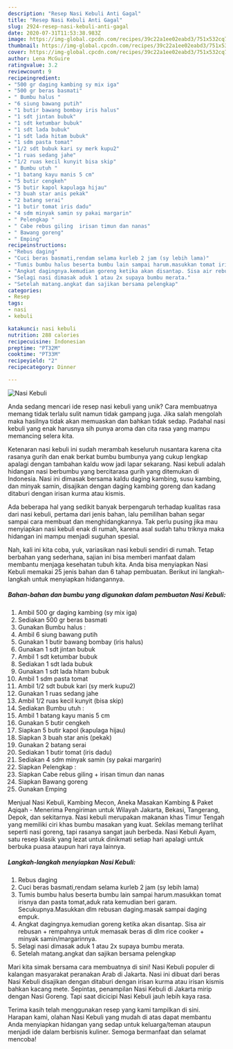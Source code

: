 ```yaml
---
description: "Resep Nasi Kebuli Anti Gagal"
title: "Resep Nasi Kebuli Anti Gagal"
slug: 2924-resep-nasi-kebuli-anti-gagal
date: 2020-07-31T11:53:38.983Z
image: https://img-global.cpcdn.com/recipes/39c22a1ee02eabd3/751x532cq70/nasi-kebuli-foto-resep-utama.jpg
thumbnail: https://img-global.cpcdn.com/recipes/39c22a1ee02eabd3/751x532cq70/nasi-kebuli-foto-resep-utama.jpg
cover: https://img-global.cpcdn.com/recipes/39c22a1ee02eabd3/751x532cq70/nasi-kebuli-foto-resep-utama.jpg
author: Lena McGuire
ratingvalue: 3.2
reviewcount: 9
recipeingredient:
- "500 gr daging kambing sy mix iga"
- "500 gr beras basmati"
- " Bumbu halus "
- "6 siung bawang putih"
- "1 butir bawang bombay iris halus"
- "1 sdt jintan bubuk"
- "1 sdt ketumbar bubuk"
- "1 sdt lada bubuk"
- "1 sdt lada hitam bubuk"
- "1 sdm pasta tomat"
- "1/2 sdt bubuk kari sy merk kupu2"
- "1 ruas sedang jahe"
- "1/2 ruas kecil kunyit bisa skip"
- " Bumbu utuh "
- "1 batang kayu manis 5 cm"
- "5 butir cengkeh"
- "5 butir kapol kapulaga hijau"
- "3 buah star anis pekak"
- "2 batang serai"
- "1 butir tomat iris dadu"
- "4 sdm minyak samin sy pakai margarin"
- " Pelengkap "
- " Cabe rebus giling  irisan timun dan nanas"
- " Bawang goreng"
- " Emping"
recipeinstructions:
- "Rebus daging"
- "Cuci beras basmati,rendam selama kurleb 2 jam (sy lebih lama)"
- "Tumis bumbu halus beserta bumbu lain sampai harum.masukkan tomat irisnya dan pasta tomat,aduk rata kemudian beri garam. Secukupnya.Masukkan dlm rebusan daging.masak sampai daging empuk."
- "Angkat dagingnya.kemudian goreng ketika akan disantap. Sisa air rebusan + rempahnya untuk memasak beras di dlm rice cooker + minyak samin/margarinnya."
- "Selagi nasi dimasak aduk 1 atau 2x supaya bumbu merata."
- "Setelah matang.angkat dan sajikan bersama pelengkap"
categories:
- Resep
tags:
- nasi
- kebuli

katakunci: nasi kebuli 
nutrition: 288 calories
recipecuisine: Indonesian
preptime: "PT32M"
cooktime: "PT33M"
recipeyield: "2"
recipecategory: Dinner

---
```



![Nasi Kebuli](https://img-global.cpcdn.com/recipes/39c22a1ee02eabd3/751x532cq70/nasi-kebuli-foto-resep-utama.jpg)

Anda sedang mencari ide resep nasi kebuli yang unik? Cara membuatnya memang tidak terlalu sulit namun tidak gampang juga. Jika salah mengolah maka hasilnya tidak akan memuaskan dan bahkan tidak sedap. Padahal nasi kebuli yang enak harusnya sih punya aroma dan cita rasa yang mampu memancing selera kita.

Ketenaran nasi kebuli ini sudah merambah keseluruh nusantara karena cita rasanya gurih dan enak berkat bumbu bumbunya yang cukup lengkap apalagi dengan tambahan kaldu wow jadi lapar sekarang. Nasi kebuli adalah hidangan nasi berbumbu yang bercitarasa gurih yang ditemukan di Indonesia. Nasi ini dimasak bersama kaldu daging kambing, susu kambing, dan minyak samin, disajikan dengan daging kambing goreng dan kadang ditaburi dengan irisan kurma atau kismis.

Ada beberapa hal yang sedikit banyak berpengaruh terhadap kualitas rasa dari nasi kebuli, pertama dari jenis bahan, lalu pemilihan bahan segar sampai cara membuat dan menghidangkannya. Tak perlu pusing jika mau menyiapkan nasi kebuli enak di rumah, karena asal sudah tahu triknya maka hidangan ini mampu menjadi suguhan spesial.


Nah, kali ini kita coba, yuk, variasikan nasi kebuli sendiri di rumah. Tetap berbahan yang sederhana, sajian ini bisa memberi manfaat dalam membantu menjaga kesehatan tubuh kita. Anda bisa menyiapkan Nasi Kebuli memakai 25 jenis bahan dan 6 tahap pembuatan. Berikut ini langkah-langkah untuk menyiapkan hidangannya.

<!--inarticleads1-->

##### Bahan-bahan dan bumbu yang digunakan dalam pembuatan Nasi Kebuli:

1. Ambil 500 gr daging kambing (sy mix iga)
1. Sediakan 500 gr beras basmati
1. Gunakan  Bumbu halus :
1. Ambil 6 siung bawang putih
1. Gunakan 1 butir bawang bombay (iris halus)
1. Gunakan 1 sdt jintan bubuk
1. Ambil 1 sdt ketumbar bubuk
1. Sediakan 1 sdt lada bubuk
1. Gunakan 1 sdt lada hitam bubuk
1. Ambil 1 sdm pasta tomat
1. Ambil 1/2 sdt bubuk kari (sy merk kupu2)
1. Gunakan 1 ruas sedang jahe
1. Ambil 1/2 ruas kecil kunyit (bisa skip)
1. Sediakan  Bumbu utuh :
1. Ambil 1 batang kayu manis 5 cm
1. Gunakan 5 butir cengkeh
1. Siapkan 5 butir kapol (kapulaga hijau)
1. Siapkan 3 buah star anis (pekak)
1. Gunakan 2 batang serai
1. Sediakan 1 butir tomat (iris dadu)
1. Sediakan 4 sdm minyak samin (sy pakai margarin)
1. Siapkan  Pelengkap :
1. Siapkan  Cabe rebus giling + irisan timun dan nanas
1. Siapkan  Bawang goreng
1. Gunakan  Emping


Menjual Nasi Kebuli, Kambing Mecon, Aneka Masakan Kambing &amp; Paket Aqiqah - Menerima Pengiriman untuk Wilayah Jakarta, Bekasi, Tangerang, Depok, dan sekitarnya. Nasi kebuli merupakan makanan khas Timur Tengah yang memiliki ciri khas bumbu masakan yang kuat. Sekilas memang terlihat seperti nasi goreng, tapi rasanya sangat jauh berbeda. Nasi Kebuli Ayam, satu resep klasik yang lezat untuk dinikmati setiap hari apalagi untuk berbuka puasa ataupun hari raya lainnya. 

<!--inarticleads2-->

##### Langkah-langkah menyiapkan Nasi Kebuli:

1. Rebus daging
1. Cuci beras basmati,rendam selama kurleb 2 jam (sy lebih lama)
1. Tumis bumbu halus beserta bumbu lain sampai harum.masukkan tomat irisnya dan pasta tomat,aduk rata kemudian beri garam. Secukupnya.Masukkan dlm rebusan daging.masak sampai daging empuk.
1. Angkat dagingnya.kemudian goreng ketika akan disantap. Sisa air rebusan + rempahnya untuk memasak beras di dlm rice cooker + minyak samin/margarinnya.
1. Selagi nasi dimasak aduk 1 atau 2x supaya bumbu merata.
1. Setelah matang.angkat dan sajikan bersama pelengkap


Mari kita simak bersama cara membuatnya di sini! Nasi Kebuli populer di kalangan masyarakat peranakan Arab di Jakarta. Nasi ini dibuat dari beras Nasi Kebuli disajikan dengan ditaburi dengan irisan kurma atau irisan kismis bahkan kacang mete. Sepintas, penampilan Nasi Kebuli di Jakarta mirip dengan Nasi Goreng. Tapi saat dicicipi Nasi Kebuli jauh lebih kaya rasa. 

Terima kasih telah menggunakan resep yang kami tampilkan di sini. Harapan kami, olahan Nasi Kebuli yang mudah di atas dapat membantu Anda menyiapkan hidangan yang sedap untuk keluarga/teman ataupun menjadi ide dalam berbisnis kuliner. Semoga bermanfaat dan selamat mencoba!
